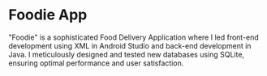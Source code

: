 # Foodie App

"Foodie" is a sophisticated Food Delivery Application where I led front-end development using XML in Android Studio and back-end development in Java. I meticulously designed and tested new databases using SQLite, ensuring optimal performance and user satisfaction.
